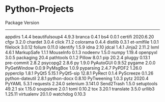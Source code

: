 # Python-Projects

Package         Version
--------------- ---------
appdirs         1.4.4
beautifulsoup4  4.9.3
branca          0.4.1
bs4             0.0.1
certifi         2020.6.20
cfgv            3.2.0
chardet         3.0.4
click           7.1.2
colorama        0.4.4
distlib         0.3.1
et-xmlfile      1.0.1
filelock        3.0.12
folium          0.11.0
identify        1.5.9
idna            2.10
jdcal           1.4.1
Jinja2          2.11.2
lxml            4.6.1
MarkupSafe      1.1.1
MouseInfo       0.1.3
nodeenv         1.5.0
numpy           1.19.4
openpyxl        3.0.5
packaging       20.4
pathtools       0.1.2
Pillow          8.0.1
pip             20.2.4
pluggy          0.13.1
pre-commit      2.8.2
psycopg2        2.8.6
py              1.9.0
PyAutoGUI       0.9.52
pygame          2.0.0
PyGetWindow     0.0.9
PyMsgBox        1.0.9
pyparsing       2.4.7
PyPDF2          1.26.0
pyperclip       1.8.1
PyQt5           5.15.1
PyQt5-sip       12.8.1
PyRect          0.1.4
PyScreeze       0.1.26
python-dateutil 2.8.1
python-docx     0.8.10
PyTweening      1.0.3
pytz            2020.4
PyYAML          5.3.1
requests        2.24.0
selenium        3.141.0
Send2Trash      1.5.0
setuptools      49.2.1
six             1.15.0
soupsieve       2.0.1
toml            0.10.2
tox             3.20.1
translate       3.5.0
urllib3         1.25.11
virtualenv      20.1.0
watchdog        0.10.3
